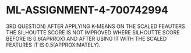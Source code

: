 # ML-ASSIGNMENT-4-700742994
3RD QUESTION) AFTER APPLYING K-MEANS ON THE SCALED FEAUTERS THE SILHOUTTE SCORE IS NOT IMPROVED WHERE SILHOUTTE SCORE BEFORE IS 0.6(APRROX) AND AFTER USING IT WITH THE SCALED FEATURES IT IS 0.5(APPROXIMATELY).
